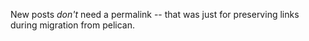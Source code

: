 New posts *don't* need a permalink -- that was just for preserving links during migration from pelican.